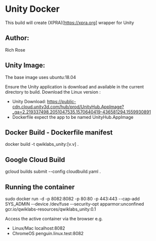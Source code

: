 # Unity Docker

This build will create (XPRA)[https://xpra.org] wrapper for Unity

## Author: 
Rich Rose


## Unity Image: 

The base image uses ubuntu:18.04

Ensure the Unity application is download and available in the current directory to build.
Download the Linux version :

+ Unity Download: https://public-cdn.cloud.unity3d.com/hub/prod/UnityHub.AppImage?_ga=2.219337498.2051047535.1570640419-436581294.1559930891
+ Dockerfile expect the app to be named UnityHub.AppImage

## Docker Build - Dockerfile manifest

docker build -t qwiklabs_unity:[v.v] .


## Google Cloud Build
gcloud builds submit --config cloudbuild.yaml . 


## Running the container

sudo docker run -d -p 8082:8082 -p 80:80 -p 443:443 --cap-add SYS_ADMIN  --device /dev/fuse --security-opt apparmor:unconfined gcr.io/qwiklabs-resources/qwiklabs_unity:0.1

Access the active container via the browser e.g. 

* Linux/Mac localhost:8082
* ChromeOS  penguin.linux.test:8082

